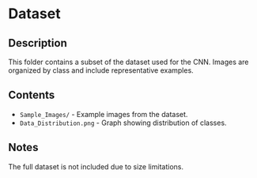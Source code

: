 # Dataset

## Description
This folder contains a subset of the dataset used for the CNN. Images are organized by class and include representative examples.

## Contents
- `Sample_Images/` - Example images from the dataset.
- `Data_Distribution.png` - Graph showing distribution of classes.

## Notes
The full dataset is not included due to size limitations.

